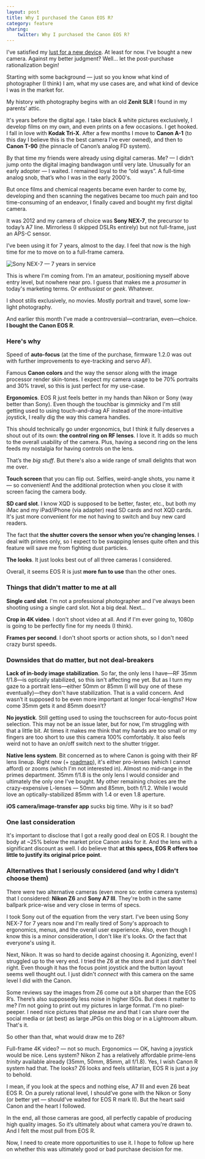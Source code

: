 ```yaml
---
layout: post
title: Why I purchased the Canon EOS R?
category: feature
sharing:
    twitter: Why I purchased the Canon EOS R?
---
```


I've satisfied my [lust for a new device](https://quickcoffee.net/The-Lust-for-a-New-Device-as-an-Excuse-for-Not-Being-Creative.html). At least for now. I've bought a new camera. Against my better judgment? Well... let the post-purchase rationalization begin!

Starting with some background — just so you know what kind of photographer (I think) I am, what my use cases are, and what kind of device I was in the market for.

My history with photography begins with an old **Zenit SLR** I found in my parents’ attic. 

It's years before the digital age. I take black & white pictures exclusively, I develop films on my own, and even prints on a few occasions. I get hooked. I fall in love with **Kodak Tri-X**. After a few months I move to **Canon A-1** (to this day I believe this is the best camera I’ve ever owned), and then to **Canon T-90** (the pinnacle of Canon’s analog FD system).  

By that time my friends were already using digital cameras. Me? — I didn’t jump onto the digital imaging bandwagon until very late. Unusually for an early adopter — I waited. I remained loyal to the “old ways”. A full-time analog snob, that’s who I was in the early 2000's.

But once films and chemical reagents became even harder to come by, developing and then scanning the negatives became too much pain and too time-consuming of an endeavor, I finally caved and bought my first digital camera.

It was 2012 and my camera of choice was **Sony NEX-7**, the precursor to today’s A7 line. Mirrorless (I skipped DSLRs entirely) but not full-frame, just an APS-C sensor.

I’ve been using it for 7 years, almost to the day. I feel that now is the high time for me to move on to a full-frame camera. 

![Sony NEX-7 — 7 years in service](https://quickcoffee.net/images/posts/nex7-history.jpg)

This is where I'm coming from. I'm an amateur, positioning myself above entry level, but nowhere near pro. I guess that makes me a _prosumer_ in today's marketing terms. Or _enthusiast_ or _geek_. Whatever.

I shoot stills exclusively, no movies. Mostly portrait and travel, some low-light photography.

And earlier this month I’ve made a controversial—contrarian, even—choice. **I bought the Canon EOS R**.

### Here's why

Speed of **auto-focus** (at the time of the purchase, firmware 1.2.0 was out with further improvements to eye-tracking and servo AF).

Famous **Canon colors** and the way the sensor along with the image processor render skin-tones. I expect my camera usage to be 70% portraits and 30% travel, so this is just perfect for my use-case.

**Ergonomics**. EOS R just feels better in my hands than Nikon or Sony (way better than Sony). Even though the touchbar is gimmicky and I'm still getting used to using touch-and-drag AF instead of the more-intuitive joystick, I really dig the way this camera handles.

This should technically go under ergonomics, but I think it fully deserves a shout out of its own: **the control ring on RF lenses**. I love it. It adds so much to the overall usability of the camera. Plus, having a second ring on the lens feeds my nostalgia for having controls on the lens.

That’s the _big stuff_. But there's also a wide range of small delights that won me over.

**Touch screen** that you can flip out. Selfies, weird-angle shots, you name it — so convenient! And the additional protection when you close it with screen facing the camera body.

**SD card slot**. I know XQD is supposed to be better, faster, etc., but both my iMac and my iPad/iPhone (via adapter) read SD cards and not XQD cards. It's just more convenient for me not having to switch and buy new card readers.

The fact that **the shutter covers the sensor when you’re changing lenses**. I deal with primes only, so I expect to be swapping lenses quite often and this feature will save me from fighting dust particles.

**The looks**. It just looks best out of all three cameras I considered.

Overall, it seems EOS R is just **more fun to use** than the other ones. 

### Things that didn't matter to me at all

**Single card slot**. I'm not a professional photographer and I've always been shooting using a single card slot. Not a big deal. Next...

**Crop in 4K video**. I don't shoot video at all. And if I'm ever going to, 1080p is going to be perfectly fine for my needs (I think). 

**Frames per second**. I don't shoot sports or action shots, so I don't need crazy burst speeds.

### Downsides that do matter, but not deal-breakers

**Lack of in-body image stabilization**. So far, the only lens I have—RF 35mm f/1.8—is optically stabilized, so this isn't affecting me yet. But as I turn my gaze to a portrait lens—either 50mm or 85mm (I will buy one of these eventually)—they don't have stabilization. That is a valid concern. And wasn’t it supposed to be even more important at longer focal-lengths? How come 35mm gets it and 85mm doesn’t?

**No joystick**. Still getting used to using the touchscreen for auto-focus point selection. This may not be an issue later, but for now, I'm struggling with that a little bit. At times it makes me think that my hands are too small or my fingers are too short to use this camera 100% comfortably.
It also feels weird not to have an on/off switch next to the shutter trigger.

**Native lens system**. Bit concerned as to where Canon is going with their RF lens lineup. Right now (+ [roadmap](https://www.digitalcameraworld.com/features/canon-rf-lens-roadmap)), it's either pro-lenses (which I cannot afford) or zooms (which I'm not interested in). Almost no mid-range in the primes department. 35mm f/1.8 is the only lens I would consider and ultimately the only one I’ve bought. My other remaining choices are the crazy-expensive L-lenses — 50mm and 85mm, both f/1.2. While I would love an optically-stabilized 85mm with 1.4 or even 1.8 aperture.

**iOS camera/image-transfer app** sucks big time. Why is it so bad?

### One last consideration

It's important to disclose that I got a really good deal on EOS R. I bought the body at ~25% below the market price Canon asks for it. And the lens with a significant discount as well. I do believe that **at this specs, EOS R offers too little to justify its original price point**.

### Alternatives that I seriously considered (and why I didn't choose them)

There were two alternative cameras (even more so: entire camera systems) that I considered: **Nikon Z6** and **Sony A7 III**. They're both in the same ballpark price-wise and very close in terms of specs. 

I took Sony out of the equation from the very start. I've been using Sony NEX-7 for 7 years now and I'm really tired of Sony's approach to ergonomics, menus, and the overall user experience. Also, even though I know this is a minor consideration, I don't like it's looks. Or the fact that everyone's using it. 

Next, Nikon. It was so hard to decide against choosing it. Agonizing, even! I struggled up to the very end. I tried the Z6 at the store and it just didn't feel right. Even though it has the focus point joystick and the button layout seems well thought out. I just didn't _connect_ with this camera on the same level I did with the Canon.

Some reviews say the images from Z6 come out a bit sharper than the EOS R’s. There’s also supposedly less noise in higher ISOs. But does it matter to me? I’m not going to print out my pictures in large format. I'm no pixel-peeper. I need nice pictures that please _me_ and that I can share over the social media or (at best) as large JPGs on this blog or in a Lightroom album. That's it.

So other than that, what would draw me to Z6? 

Full-frame 4K video? — not so much. Ergonomics — OK, having a joystick would be nice. Lens system? Nikon Z has a relatively affordable prime-lens _trinity_ available already (35mm, 50mm, 85mm, all f/1.8). Yes, I wish Canon R system had that. The looks? Z6 looks and feels utilitarian, EOS R is just a joy to behold.

I mean, if you look at the specs and nothing else, A7 III and even Z6 beat EOS R. On a purely rational level, I should’ve gone with the Nikon or Sony (or better yet — should've waited for EOS R mark II). But the heart said Canon and the heart I followed.

In the end, all those cameras are good, all perfectly capable of producing high quality images. So it’s ultimately about what camera you're drawn to. And I felt the most pull from EOS R.

Now, I need to create more opportunities to use it. I hope to follow up here on whether this was ultimately good or bad purchase decision for me.
